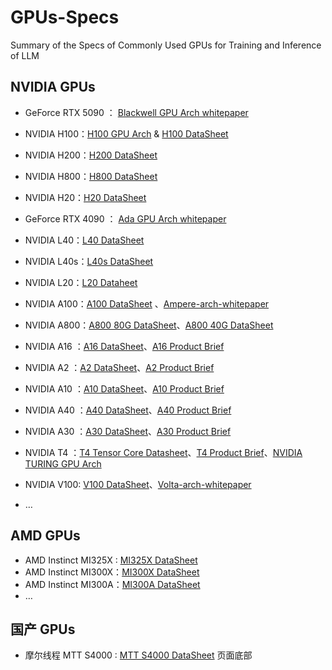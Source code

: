 # GPUs-Specs
Summary of the Specs of Commonly Used GPUs for Training and Inference of LLM

## NVIDIA GPUs

- GeForce RTX 5090 ： [Blackwell GPU Arch whitepaper](https://images.nvidia.com/aem-dam/Solutions/geforce/blackwell/nvidia-rtx-blackwell-gpu-architecture.pdf)
- NVIDIA H100：[H100 GPU Arch](https://resources.nvidia.com/en-us-tensor-core) & [H100 DataSheet](https://resources.nvidia.com/en-us-tensor-core/nvidia-tensor-core-gpu-datasheet)
- NVIDIA H200：[H200 DataSheet](https://nvdam.widen.net/s/nb5zzzsjdf/hpc-datasheet-sc23-h200-datasheet-3002446)
- NVIDIA H800：[H800 DataSheet](https://chaoqing-i.com/upload/20231128/NVIDIA%20H800%20GPU%20Datasheet.pdf)
- NVIDIA H20：[H20 DataSheet](https://viperatech.com/shop/nvidia-hgx-h20/)
- GeForce RTX 4090 ： [Ada GPU Arch whitepaper](https://images.nvidia.com/aem-dam/Solutions/geforce/ada/nvidia-ada-gpu-architecture.pdf)
- NVIDIA L40：[L40 DataSheet](https://images.nvidia.com/content/Solutions/data-center/vgpu-L40-datasheet.pdf)
- NVIDIA L40s：[L40s DataSheet](https://resources.nvidia.com/en-us-l40s/l40s-datasheet-28413)
- NVIDIA L20：[L20 Dataheet](https://static.mianbaoban-assets.eet-china.com/xinyu-images/MBXY-CR-1efc7def3de60793150e7d0547fa5484.png)
- NVIDIA A100：[A100 DataSheet](https://www.nvidia.com/content/dam/en-zz/Solutions/Data-Center/a100/pdf/nvidia-a100-datasheet-nvidia-us-2188504-web.pdf) 、[Ampere-arch-whitepaper](https://images.nvidia.com/aem-dam/en-zz/Solutions/data-center/nvidia-ampere-architecture-whitepaper.pdf)
- NVIDIA A800：[A800 80G DataSheet](https://deepbaytech.com/images/nvidia-a800-datasheet-nvidia-a4-2521686-zhCN.pdf)、[A800 40G DataSheet](https://www.nvidia.com/content/dam/en-zz/Solutions/design-visualization/a800/proviz-a800-40gb-datasheet-nvidia-2819988-r5-web.pdf)
- NVIDIA A16 ：[A16 DataSheet](https://images.nvidia.cn/content/Solutions/data-center/vgpu-a16-datasheet.pdf)、[A16 Product Brief](https://images.nvidia.cn/content/Solutions/data-center/vgpu-a16-product-brief.pdf)
- NVIDIA A2  ：[A2 DataSheet](https://www.nvidia.com/content/dam/en-zz/solutions/data-center/a2/pdf/a2-datasheet.pdf)、[A2 Product Brief](https://www.nvidia.com/content/dam/en-zz/solutions/data-center/a2/pdf/a2-product-brief.pdf)
- NVIDIA A10 ：[A10 DataSheet](https://www.nvidia.com/content/dam/en-zz/Solutions/Data-Center/a10/pdf/a10-datasheet.pdf)、[A10 Product Brief](https://www.nvidia.com/content/dam/en-zz/Solutions/Data-Center/a10/pdf/A10-Product-Brief.pdf)
- NVIDIA A40 ：[A40 DataSheet](https://images.nvidia.cn/content/Solutions/data-center/a40/nvidia-a40-datasheet.pdf)、[A40 Product Brief](https://www.nvidia.com/content/dam/en-zz/Solutions/Data-Center/a40/NVIDIA%20A40%20Product%20Brief.pdf)
- NVIDIA A30 ：[A30 DataSheet](https://www.nvidia.com/content/dam/en-zz/Solutions/data-center/products/a30-gpu/pdf/a30-datasheet.pdf)、[A30 Product Brief](https://www.nvidia.com/content/dam/en-zz/Solutions/data-center/products/a30-gpu/pdf/a30-product-brief.pdf)

- NVIDIA T4 ：[T4 Tensor Core Datasheet](https://resources.nvidia.com/en-us-t4/t4-tensor-core-data-sheet?lb-mode=overlay&lb-width=100&lb-height=100)、[T4 Product Brief](https://www.nvidia.com/content/dam/en-zz/Solutions/Data-Center/tesla-t4/t4-tensor-core-product-brief.pdf)、[NVIDIA TURING GPU Arch](https://images.nvidia.cn/aem-dam/Solutions/design-visualization/technologies/turing-architecture/NVIDIA-Turing-Architecture-Whitepaper.pdf?ncid=no-ncid)
- NVIDIA V100: [V100 DataSheet](https://images.nvidia.com/content/technologies/volta/pdf/volta-v100-datasheet-update-us-1165301-r5.pdf)、[Volta-arch-whitepaper](https://images.nvidia.com/content/volta-architecture/pdf/volta-architecture-whitepaper.pdf)
- …

## AMD GPUs

- AMD Instinct MI325X :  [MI325X DataSheet](https://www.amd.com/content/dam/amd/en/documents/instinct-tech-docs/product-briefs/instinct-mi325x-datasheet.pdf)
- AMD Instinct MI300X：[MI300X DataSheet](https://www.amd.com/content/dam/amd/en/documents/instinct-tech-docs/data-sheets/amd-instinct-mi300x-data-sheet.pdf)
- AMD Instinct MI300A：[MI300A DataSheet](https://www.amd.com/content/dam/amd/en/documents/instinct-tech-docs/data-sheets/amd-instinct-mi300a-data-sheet.pdf)
- …

## 国产 GPUs

- 摩尔线程 MTT S4000 : [MTT S4000 DataSheet](https://en.mthreads.com/product/S4000) 页面底部
